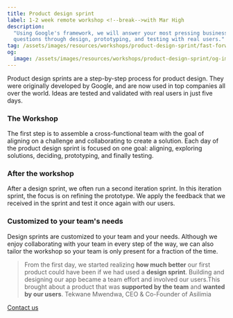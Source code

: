 ```yaml
---
title: Product design sprint
label: 1-2 week remote workshop <!--break-->with Mar High
description:
  "Using Google's framework, we will answer your most pressing business
  questions through design, prototyping, and testing with real users."
tag: /assets/images/resources/workshops/product-design-sprint/fast-forward.svg
og:
  image: /assets/images/resources/workshops/product-design-sprint/og-image.png
---
```


Product design sprints are a step-by-step process for product design. They were
originally developed by Google, and are now used in top companies all over the
world. Ideas are tested and validated with real users in just five days.

<!--break-->

### The Workshop

The first step is to assemble a cross-functional team with the goal of aligning
on a challenge and collaborating to create a solution. Each day of the product
design sprint is focused on one goal: aligning, exploring solutions, deciding,
prototyping, and finally testing.

<!--break-->

### After the workshop

After a design sprint, we often run a second iteration sprint. In this iteration
sprint, the focus is on refining the prototype. We apply the feedback that we
received in the sprint and test it once again with our users.

### Customized to your team's needs

Design sprints are customized to your team and your needs. Although we enjoy
collaborating with your team in every step of the way, we can also tailor the
workshop so your team is only present for a fraction of the time.

> From the first day, we started realizing **how much better** our first product
> could have been if we had used a **design sprint**. Building and designing our
> app became a team effort and involved our users.This brought about a product
> that was **supported by the team** and **wanted by our users**.
> <author>Tekwane Mwendwa, CEO & Co-Founder of Asilimia</author>

<!--break-->

<div layout:class="full" workshop:class="cta">
<CallToAction
  @title="Are you ready to validate your digital product with real users?"
  @text="Request a consultation!"
  @label="Work with us"
>
  <a href="/contact/" data-internal button:scope>
    Contact us
  </a>
</CallToAction>
</div>
